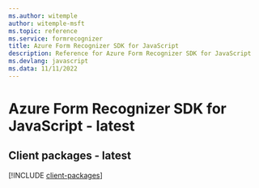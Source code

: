 ```yaml
---
ms.author: witemple
author: witemple-msft
ms.topic: reference
ms.service: formrecognizer
title: Azure Form Recognizer SDK for JavaScript
description: Reference for Azure Form Recognizer SDK for JavaScript
ms.devlang: javascript
ms.data: 11/11/2022
---
```

# Azure Form Recognizer SDK for JavaScript - latest

## Client packages - latest
[!INCLUDE [client-packages](form-recognizer-client-index.md)]